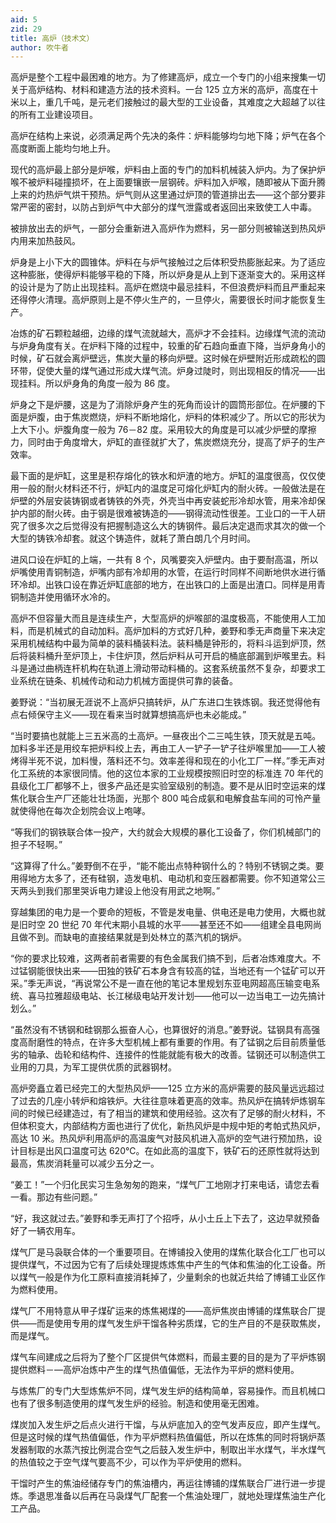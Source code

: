 ```yaml
---
aid: 5
zid: 29
title: 高炉（技术文）
author: 吹牛者
---
```


高炉是整个工程中最困难的地方。为了修建高炉，成立一个专门的小组来搜集一切关于高炉结构、材料和建造方法的技术资料。一台 125 立方米的高炉，高度在十米以上，重几千吨，是元老们接触过的最大型的工业设备，其难度之大超越了以往的所有工业建设项目。

高炉在结构上来说，必须满足两个先决的条件：炉料能够均匀地下降；炉气在各个高度断面上能均匀地上升。

现代的高炉最上部分是炉喉，炉料由上面的专门的加料机械装入炉内。为了保护炉喉不被炉料碰撞损坏，在上面要镶嵌一层钢砖。炉料加入炉喉，随即被从下面升腾上来的灼热炉气烘干预热。炉气则从这里通过炉顶的管道排出去——这个部分要非常严密的密封，以防占到炉气中大部分的煤气泄露或者返回出来致使工人中毒。

被排放出去的炉气，一部分会重新进入高炉作为燃料，另一部分则被输送到热风炉内用来加热鼓风。

炉身是上小下大的圆锥体。炉料在与炉气接触过之后体积受热膨胀起来。为了适应这种膨胀，使得炉料能够平稳的下降，所以炉身是从上到下逐渐变大的。采用这样的设计是为了防止出现挂料。高炉在燃烧中最忌挂料，不但浪费炉料而且严重起来还得停火清理。高炉原则上是不停火生产的，一旦停火，需要很长时间才能恢复生产。

冶炼的矿石颗粒越细，边缘的煤气流就越大，高炉才不会挂料。边缘煤气流的流动与炉身角度有关。在炉料下降的过程中，较重的矿石趋向垂直下降，当炉身角小的时候，矿石就会离炉壁远，焦炭大量的移向炉壁。这时候在炉壁附近形成疏松的圆环带，促使大量的煤气通过形成大煤气流。炉身过陡时，则出现相反的情况——出现挂料。所以炉身角的角度一般为 86 度。

炉身之下是炉腰，这是为了消除炉身产生的死角而设计的圆筒形部位。在炉腰的下面是炉腹，由于焦炭燃烧，炉料不断地熔化，炉料的体积减少了。所以它的形状为上大下小。炉腹角度一般为 76－82 度。采用较大的角度是可以减少炉壁的摩擦力，同时由于角度增大，炉缸的直径就扩大了，焦炭燃烧充分，提高了炉子的生产效率。

最下面的是炉缸，这里是积存熔化的铁水和炉渣的地方。炉缸的温度很高，仅仅使用一般的耐火材料还不行，炉缸内的温度足可熔化炉缸内的耐火砖。一般做法是在炉壁的外层安装铸钢或者铸铁的外壳，外壳当中再安装蛇形冷却水管，用来冷却保护内部的耐火砖。由于钢是很难被铸造的——钢得流动性很差。工业口的一干人研究了很多次之后觉得没有把握制造这么大的铸钢件。最后决定退而求其次的做一个大型的铸铁冷却套。就这个铸造件，就耗了萧白朗几个月时间。

进风口设在炉缸的上端，一共有 8 个，风嘴要突入炉壁内。由于要耐高温，所以炉嘴使用青铜制造，炉嘴内部有冷却用的水管，在运行时同样不间断地供水进行循环冷却。出铁口设在靠近炉缸底部的地方，在出铁口的上面是出渣口。同样是用青铜制造并使用循环水冷的。

高炉不但容量大而且是连续生产，大型高炉的炉喉部的温度极高，不能使用人工加料，而是机械式的自动加料。高炉加料的方式好几种，姜野和季无声商量下来决定采用机械结构中最为简单的装料桶装料法。装料桶是钟形的，将料斗运到炉顶，然后将装料桶升至炉顶上，卡住炉顶，然后炉料从可开启的桶底部漏到炉喉里去。料斗是通过曲柄连杆机构在轨道上滑动带动料桶的。这套系统虽然不复杂，却要求工业系统在链条、机械传动和动力机械方面提供可靠的装备。

姜野说：“当初展无涯说不上高炉只搞转炉，从广东进口生铁炼钢。我还觉得他有点右倾保守主义——现在看来当时就算想搞高炉也未必能成。”

“当时要搞也就能上三五米高的土高炉。一昼夜出个二三吨生铁，顶天就是五吨。加料多半还是用绞车把炉料绞上去，再由工人一铲子一铲子往炉喉里加——工人被烤得半死不说，加料慢，落料还不匀。效率差得和现在的小化工厂一样。”季无声对化工系统的本家很同情。他的这位本家的工业规模按照旧时空的标准连 70 年代的县级化工厂都够不上，很多产品还是实验室级别的制造。要不是从旧时空运来的煤焦化联合生产厂还能壮壮场面，光那个 800 吨合成氨和电解食盐车间的可怜产量就使得他在每次企划院会议上咆哮。

“等我们的钢铁联合体一投产，大约就会大规模的暴化工设备了，你们机械部门的担子不轻啊。”

“这算得了什么。”姜野倒不在乎，“能不能出点特种钢什么的？特别不锈钢之类。要用得地方太多了，还有硅钢，造发电机、电动机和变压器都需要。你不知道常公三天两头到我们那里哭诉电力建设上他没有用武之地啊。”

穿越集团的电力是一个要命的短板，不管是发电量、供电还是电力使用，大概也就是旧时空 20 世纪 70 年代末期小县城的水平——甚至还不如——组建全县电网尚且做不到。而缺电的直接结果就是到处林立的蒸汽机的锅炉。

“你的要求比较难，这两者前者需要的有色金属我们搞不到，后者冶炼难度大。不过锰钢能很快出来——田独的铁矿石本身含有较高的锰，当地还有一个锰矿可以开采。”季无声说，“再说常公不是一直在他的笔记本里规划东亚电网超高压输变电系统、喜马拉雅超级电站、长江梯级电站开发计划——他可以一边当电工一边先搞计划么。”

“虽然没有不锈钢和硅钢那么振奋人心，也算很好的消息。”姜野说。锰钢具有高强度高耐磨性的特点，在许多大型机械上都有重要的作用。有了锰钢之后目前质量低劣的轴承、齿轮和结构件、连接件的性能就能有极大的改善。锰钢还可以制造供工业用的刀具，为军工提供优质的武器钢材。

高炉旁矗立着已经完工的大型热风炉——125 立方米的高炉需要的鼓风量远远超过了过去的几座小转炉和熔铁炉。大往往意味着更高的效率。热风炉在搞转炉炼钢车间的时候已经建造过，有了相当的建筑和使用经验。这次有了足够的耐火材料，不但体积变大，内部结构方面也进行了优化，新热风炉是中规中矩的考帕式热风炉，高达 10 米。热风炉利用高炉的高温废气对鼓风机进入高炉的空气进行预加热，设计目标是出风口温度可达 620℃。在如此高的温度下，铁矿石的还原性就将达到最高，焦炭消耗量可以减少五分之一。

“姜工！”一个归化民实习生急匆匆的跑来，“煤气厂工地刚才打来电话，请您去看一看。那边有些问题。”

“好，我这就过去。”姜野和季无声打了个招呼，从小土丘上下去了，这边早就预备好了一辆农用车。

煤气厂是马袅联合体的一个重要项目。在博铺投入使用的煤焦化联合化工厂也可以提供煤气，不过因为它有了后续处理提炼炼焦中产生的气体和焦油的化工设备。所以煤气一般是作为化工原料直接消耗掉了，少量剩余的也就近共给了博铺工业区作为燃料使用。

煤气厂不用特意从甲子煤矿运来的炼焦褐煤的——高炉焦炭由博铺的煤焦联合厂提供——而是使用专用的煤气发生炉干馏各种劣质煤，它的生产目的不是获取焦炭，而是煤气。

煤气车间建成之后将为了整个厂区提供气体燃料，而最主要的目的是为了平炉炼钢提供燃料－―高炉冶炼中产生的煤气热值偏低，无法作为平炉的燃料使用。

与炼焦厂的专门大型炼焦炉不同，煤气发生炉的结构简单，容易操作。而且机械口也有了很多制造使用的煤气发生炉的经验。制造和使用毫无困难。

煤炭加入发生炉之后点火进行干馏，与从炉底加入的空气发声反应，即产生煤气。但是这时候的煤气热值偏低，作为平炉燃料热值偏低，所以在炼焦的同时将锅炉蒸发器制取的水蒸汽按比例混合空气之后鼓入发生炉中，制取出半水煤气，半水煤气的热值较之于空气煤气要高不少，可以作为平炉使用的燃料。

干馏时产生的焦油经储存专门的焦油槽内，再运往博铺的煤焦联合厂进行进一步提炼。季退思准备以后再在马袅煤气厂配套一个焦油处理厂，就地处理煤焦油生产化工产品。
